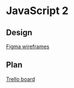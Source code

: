 # JavaScript 2

## Design
[Figma wireframes](https://www.figma.com/file/F4zyD6XgsfT9Sh756Cc7ev/JavaScript-2-CA?node-id=0%3A1)


## Plan
[Trello board](https://trello.com/b/SaOf6uz0/javascript-2)
